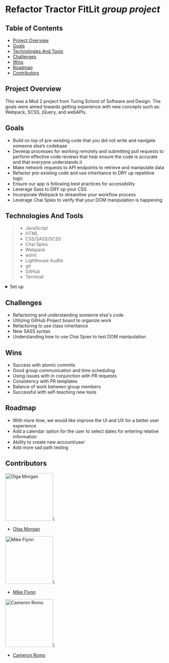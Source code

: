 # Refactor Tractor FitLit *group project*

## Table of Contents

* [Project Overview](#project-overview)
* [Goals](#goals)
* [Technologies And Tools](#technologies-and-tools)
* [Challenges](#challenges)
* [Wins](#wins)
* [Roadmap](#roadmap)
* [Contributors](#contributors)

## Project Overview

This was a Mod 2 project from Turing School of Software and Design. The goals were aimed towards getting experience with new concepts such as: Webpack, SCSS, jQuery, and webAPIs.

## Goals
* Build on top of pre-existing code that you did not write and navigate someone else’s codebase
* Develop processes for working remotely and submitting pull requests to perform effective code reviews that help ensure the code is accurate and that everyone understands it
* Make network requests to API endpoints to retrieve and manipulate data
* Refactor pre-existing code and use inheritance to DRY up repetitive logic
* Ensure our app is following best practices for accessibility
* Leverage Sass to DRY up your CSS
* Incorporate Webpack to streamline your workflow process
* Leverage Chai Spies to verify that your DOM manipulation is happening

## Technologies And Tools
> * JavaScript
> * HTML
> * CSS/SASS/SCSS
> * Chai Spies
> * Webpack
> * eslint
> * Lighthouse Audits
> * git
> * GitHub
> * Terminal
<details>
  <summary>Set up</summary>

* *Click* the **Fork** button on the top right-hand corner of this page
* Clone the repository down and cd into the repo on your local machine by running:
  * `git clone <url>`
  * `cd refactor-tractor-fitlit`
* Install the library dependencies by running:
  * `npm install`
* To verify that it is setup correctly, run `npm start` in your terminal.
* Go to `http://localhost:8080/` and you should see a page with some `h1` text and a pink background. If that's the case, you're good to go.
* Enter `control + c` in your terminal to stop the server at any time.
</details>

## Challenges
* Refactoring and understanding someone else's code
* Utilizing GitHub Project board to organize work
* Refactoring to use class inheritance
* New SASS syntax
* Understanding how to use Chai Spies to test DOM manipulation

## Wins
* Success with atomic commits
* Good group communication and time scheduling
* Using issues with in conjunction with PR requests
* Consistency with PR templates
* Balance of work between group members
* Successful with self-teaching new tools

## Roadmap
* With more time, we would like improve the UI and UX for a better user experience
* Add a calendar option for the user to select dates for entering relative information
* Ability to create new account/user
* Add more sad path testing

## Contributors
<img src="https://avatars0.githubusercontent.com/u/66269306?s=400&u=b59f8ccc1002269319d952aa028ee270629b2ead&v=4" alt="Olga Morgan"
 width="150" height="auto" />\

- [Olga Morgan](https://github.com/scripka)

<img src="https://avatars1.githubusercontent.com/u/64620860?s=460&u=22fbddd0d55029892d0c73c4b37808a36d5aa1bd&v=4" alt="Mike Flynn"
 width="150" height="auto" />\

- [Mike Flynn](https://github.com/mdflynn)

<img src="https://user-images.githubusercontent.com/63012953/97791961-baa31f00-1b9d-11eb-90e6-e5e6ee578999.jpeg" alt="Cameron Romo"
 width="150" height="auto" />\

- [Cameron Romo](https://github.com/cameronRomo)
